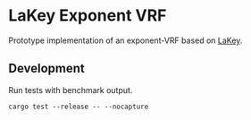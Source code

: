 # LaKey Exponent VRF

Prototype implementation of an exponent-VRF based on [LaKey](https://eprint.iacr.org/2023/1254).

## Development

Run tests with benchmark output.
```
cargo test --release -- --nocapture
```
